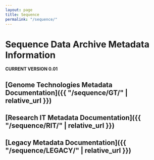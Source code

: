 ```yaml
---
layout: page
title: Sequence
permalink: "/sequence/"
---
```


# Sequence Data Archive Metadata Information
**CURRENT VERSION 0.01**


## [Genome Technologies Metadata Documentation]({{ "/sequence/GT/" | relative_url }})

## [Research IT Metadata Documentation]({{ "/sequence/RIT/" | relative_url }})

## [Legacy Metadata Documentation]({{ "/sequence/LEGACY/" | relative_url }})
